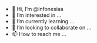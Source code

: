 - 👋 Hi, I’m @infonesiaa
- 👀 I’m interested in ...
- 🌱 I’m currently learning ...
- 💞️ I’m looking to collaborate on ...
- 📫 How to reach me ...

<!---
infonesiaa/infonesiaa is a ✨ special ✨ repository because its `README.md` (this file) appears on your GitHub profile.
You can click the Preview link to take a look at your changes.
--->
